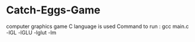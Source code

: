 # Catch-Eggs-Game
computer graphics game 
C language is used 
Command to run : gcc main.c -lGL -lGLU -lglut -lm 
